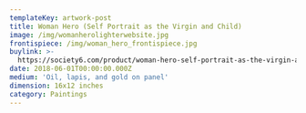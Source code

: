 ```yaml
---
templateKey: artwork-post
title: Woman Hero (Self Portrait as the Virgin and Child)
image: /img/womanherolighterwebsite.jpg
frontispiece: /img/woman_hero_frontispiece.jpg
buylink: >-
  https://society6.com/product/woman-hero-self-portrait-as-the-virgin-and-child_print?sku=s6-8786866p4a1v45
date: 2018-06-01T00:00:00.000Z
medium: 'Oil, lapis, and gold on panel'
dimension: 16x12 inches
category: Paintings
---
```


